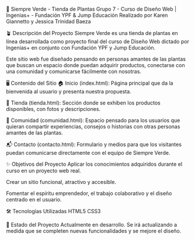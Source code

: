 🌿 Siempre Verde - Tienda de Plantas
Grupo 7 - Curso de Diseño Web | Ingenias+ - Fundación YPF & Jump Educación
Realizado por Karen Giannetto y Jessica Trinidad Baeza

🪴 Descripción del Proyecto
Siempre Verde es una tienda de plantas en línea desarrollada como proyecto final del curso de Diseño Web dictado por Ingenias+ en conjunto con Fundación YPF y Jump Educación.

Este sitio web fue diseñado pensando en personas amantes de las plantas que buscan un espacio donde puedan adquirir productos, conectarse con una comunidad y comunicarse fácilmente con nosotras.

🖥️ Contenido del Sitio
🏠 Inicio (index.html): Página principal que da la bienvenida al usuario y presenta nuestra propuesta.

🛒 Tienda (tienda.html): Sección donde se exhiben los productos disponibles, con fotos y descripciones.

🌱 Comunidad (comunidad.html): Espacio pensado para los usuarios que quieran compartir experiencias, consejos o historias con otras personas amantes de las plantas.

📬 Contacto (contacto.html): Formulario y medios para que los visitantes puedan comunicarse directamente con el equipo de Siempre Verde.

✨ Objetivos del Proyecto
Aplicar los conocimientos adquiridos durante el curso en un proyecto web real.

Crear un sitio funcional, atractivo y accesible.

Fomentar el espíritu emprendedor, el trabajo colaborativo y el diseño centrado en el usuario.

🛠️ Tecnologías Utilizadas
HTML5
CSS3

🚧 Estado del Proyecto
Actualmente en desarrollo. Se irá actualizando a medida que se completen nuevas funcionalidades y se mejore el diseño.
